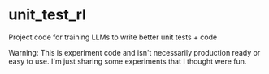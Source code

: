 # unit_test_rl
Project code for training LLMs to write better unit tests + code

Warning: This is experiment code and isn't necessarily production ready or easy to use. I'm just sharing some experiments that I thought were fun.
